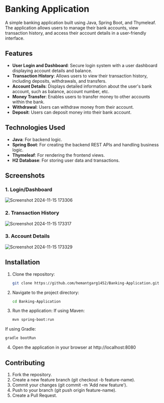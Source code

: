 # Banking Application

A simple banking application built using Java, Spring Boot, and Thymeleaf. The application allows users to manage their bank accounts, view transaction history, and access their account details in a user-friendly interface.

## Features

- **User Login and Dashboard**: Secure login system with a user dashboard displaying account details and balance.
- **Transaction History**: Allows users to view their transaction history, including deposits, withdrawals, and transfers.
- **Account Details**: Displays detailed information about the user's bank account, such as balance, account number, etc.
- **Money Transfer**: Enables users to transfer money to other accounts within the bank.
- **Withdrawal**: Users can withdraw money from their account.
- **Deposit**: Users can deposit money into their bank account.

## Technologies Used

- **Java**: For backend logic.
- **Spring Boot**: For creating the backend REST APIs and handling business logic.
- **Thymeleaf**: For rendering the frontend views.
- **H2 Database**: For storing user data and transactions.

## Screenshots

### 1. Login/Dashboard
![Screenshot 2024-11-15 173306](https://github.com/user-attachments/assets/3e6d2bd1-fb10-4271-9468-089eb45035f3)


### 2. Transaction History
![Screenshot 2024-11-15 173317](https://github.com/user-attachments/assets/5f35269f-9f83-4217-b403-1013fc31a7b5)


### 3. Account Details
![Screenshot 2024-11-15 173329](https://github.com/user-attachments/assets/6baf3611-70e8-41f7-9a30-e7371fcfce05)


## Installation

1. Clone the repository:
   ```bash
   git clone https://github.com/hemantgarg1452/Banking-Application.git

2. Navigate to the project directory:
   ```bash
   cd Banking-Application

3. Run the application:
   If using Maven:
   ```bash
   mvn spring-boot:run

  If using Gradle:
  ```bash
  gradle bootRun
```
4. Open the application in your browser at http://localhost:8080

## Contributing
1. Fork the repository.
2. Create a new feature branch (git checkout -b feature-name).
3. Commit your changes (git commit -m 'Add new feature').
4. Push to your branch (git push origin feature-name).
5. Create a Pull Request.
